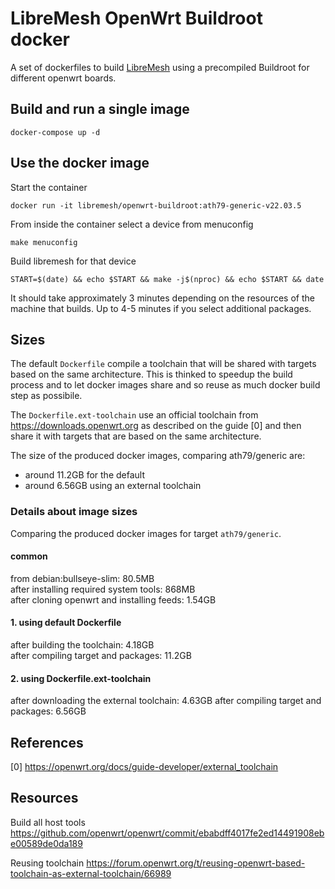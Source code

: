 # LibreMesh OpenWrt Buildroot docker

A set of dockerfiles to build [LibreMesh](https://libremesh.org/) using a precompiled Buildroot for different openwrt boards.

## Build and run a single image
```
docker-compose up -d
```

## Use the docker image

Start the container
```
docker run -it libremesh/openwrt-buildroot:ath79-generic-v22.03.5
```
From inside the container select a device from menuconfig
```
make menuconfig
```
Build libremesh for that device
```
START=$(date) && echo $START && make -j$(nproc) && echo $START && date
```
It should take approximately 3 minutes depending on the resources of the machine that builds. Up to 4-5 minutes if you select additional packages.

## Sizes

The default `Dockerfile` compile a toolchain that will be shared with targets based on the same architecture. This is thinked to speedup the build process and to let docker images share and so reuse as much docker build step as possibile.

The `Dockerfile.ext-toolchain` use an official toolchain from https://downloads.openwrt.org as described on the guide [0] and then share it with targets that are based on the same architecture.

The size of the produced docker images, comparing ath79/generic are:
- around 11.2GB for the default
- around 6.56GB using an external toolchain


### Details about image sizes
Comparing the produced docker images for target `ath79/generic`.

#### common
from debian:bullseye-slim: 80.5MB      
after installing required system tools: 868MB      
after cloning openwrt and installing feeds: 1.54GB

#### 1. using default Dockerfile
after building the toolchain: 4.18GB      
after compiling target and packages: 11.2GB

#### 2. using Dockerfile.ext-toolchain
after downloading the external toolchain: 4.63GB
after compiling target and packages: 6.56GB       


## References

[0] https://openwrt.org/docs/guide-developer/external_toolchain

## Resources
Build all host tools
https://github.com/openwrt/openwrt/commit/ebabdff4017fe2ed14491908ebe00589de0da189

Reusing toolchain
https://forum.openwrt.org/t/reusing-openwrt-based-toolchain-as-external-toolchain/66989
